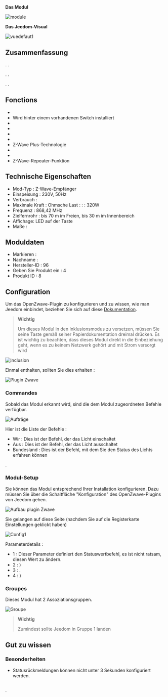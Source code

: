 # 

**Das Modul**

![module](images/smarthomebyeverspring.AN179-0/module.jpg)

**Das Jeedom-Visual**

![vuedefaut1](images/smarthomebyeverspring.AN179-0/vuedefaut1.jpg)

## Zusammenfassung

. .

. .

. .

## Fonctions

-   
-   Wird hinter einem vorhandenen Switch installiert
-   
-   
-   
-   
-   Z-Wave Plus-Technologie
-   
-   
-   Z-Wave-Repeater-Funktion

## Technische Eigenschaften

-   Mod-Typ : Z-Wave-Empfänger
-   Einspeisung : 230V, 50Hz
-   Verbrauch : 
-   Maximale Kraft : Ohmsche Last :  :  : 320W
-   Frequenz : 868,42 MHz
-   Zielfernrohr : bis 70 m im Freien, bis 30 m im Innenbereich
-   Affichage: LED auf der Taste
-   Maße : 

## Moduldaten

-   Markieren : 
-   Nachname : 
-   Hersteller-ID : 96
-   Geben Sie Produkt ein : 4
-   Produkt ID : 8

## Configuration

Um das OpenZwave-Plugin zu konfigurieren und zu wissen, wie man Jeedom einbindet, beziehen Sie sich auf diese [Dokumentation](https://doc.jeedom.com/de_DE/plugins/automation%20protocol/openzwave/).

> **Wichtig**
>
> Um dieses Modul in den Inklusionsmodus zu versetzen, müssen Sie seine Taste gemäß seiner Papierdokumentation dreimal drücken. Es ist wichtig zu beachten, dass dieses Modul direkt in die Einbeziehung geht, wenn es zu keinem Netzwerk gehört und mit Strom versorgt wird

![inclusion](images/smarthomebyeverspring.AN179-0/inclusion.jpg)

Einmal enthalten, sollten Sie dies erhalten :

![Plugin Zwave](images/smarthomebyeverspring.AN179-0/information.jpg)

### Commandes

Sobald das Modul erkannt wird, sind die dem Modul zugeordneten Befehle verfügbar.

![Aufträge](images/smarthomebyeverspring.AN179-0/commandes.jpg)

Hier ist die Liste der Befehle :

-   Wir : Dies ist der Befehl, der das Licht einschaltet
-   Aus : Dies ist der Befehl, der das Licht ausschaltet
-   Bundesland : Dies ist der Befehl, mit dem Sie den Status des Lichts erfahren können

.

### Modul-Setup

Sie können das Modul entsprechend Ihrer Installation konfigurieren. Dazu müssen Sie über die Schaltfläche "Konfiguration" des OpenZwave-Plugins von Jeedom gehen.

![Aufbau plugin Zwave](images/plugin/bouton_configuration.jpg)

Sie gelangen auf diese Seite (nachdem Sie auf die Registerkarte Einstellungen geklickt haben)

![Config1](images/smarthomebyeverspring.AN179-0/config1.jpg)

Parameterdetails :

-   1 : Dieser Parameter definiert den Statuswertbefehl, es ist nicht ratsam, diesen Wert zu ändern.
-   2 : )
-   3 : .
-   4 : )

### Groupes

Dieses Modul hat 2 Assoziationsgruppen.

![Groupe](images/smarthomebyeverspring.AN179-0/groupe.jpg)

> **Wichtig**
>
> Zumindest sollte Jeedom in Gruppe 1 landen

## Gut zu wissen

### Besonderheiten

-   Statusrückmeldungen können nicht unter 3 Sekunden konfiguriert werden.

## 

.
